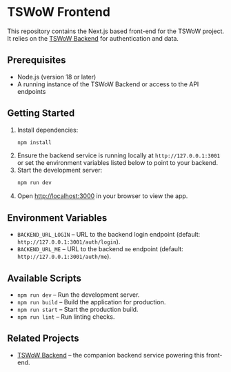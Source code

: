 # TSWoW Frontend

This repository contains the Next.js based front-end for the TSWoW project. It relies on the [TSWoW Backend](https://github.com/Krischan-Klug/tswow-backend) for authentication and data.

## Prerequisites

- Node.js (version 18 or later)
- A running instance of the TSWoW Backend or access to the API endpoints

## Getting Started

1. Install dependencies:
   ```bash
   npm install
   ```
2. Ensure the backend service is running locally at `http://127.0.0.1:3001` or set the environment variables listed below to point to your backend.
3. Start the development server:
   ```bash
   npm run dev
   ```
4. Open [http://localhost:3000](http://localhost:3000) in your browser to view the app.

## Environment Variables

- `BACKEND_URL_LOGIN` – URL to the backend login endpoint (default: `http://127.0.0.1:3001/auth/login`).
- `BACKEND_URL_ME` – URL to the backend `me` endpoint (default: `http://127.0.0.1:3001/auth/me`).

## Available Scripts

- `npm run dev` – Run the development server.
- `npm run build` – Build the application for production.
- `npm run start` – Start the production build.
- `npm run lint` – Run linting checks.

## Related Projects

- [TSWoW Backend](https://github.com/Krischan-Klug/tswow-backend) – the companion backend service powering this front-end.

